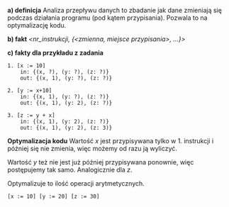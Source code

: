 **a) definicja**
Analiza przepływu danych to zbadanie jak dane zmieniają się podczas działania programu (pod kątem przypisania). Pozwala to na optymalizację kodu.

**b) fakt**
*<nr_instrukcji, {<zmienna, miejsce przypisania>, ...}>*

**c) fakty dla przykładu z zadania**
```
1. [x := 10]
    in: {(x, ?), (y: ?), (z: ?)}
    out: {(x, 1), (y: ?), (z: ?)}

2. [y := x+10]
    in: {(x, 1), (y: ?), (z: ?)}
    out: {(x, 1), (y: 2), (z: ?)}

3. [z := y + x] 
    in: {(x, 1), (y: 2), (z: ?)}
    out: {(x, 1), (y: 2), (z: 3)}
```

**Optymalizacja kodu**
Wartość $x$ jest przypisywana tylko w 1. instrukcji i później się nie zmienia, więc możemy od razu ją wyliczyć. 

Wartość $y$ też nie jest już później przypisywana ponownie, więc postępujemy tak samo.
Analogicznie dla $z$.

Optymalizuje to ilość operacji arytmetycznych.
```
[x := 10] [y := 20] [z := 30]
```
